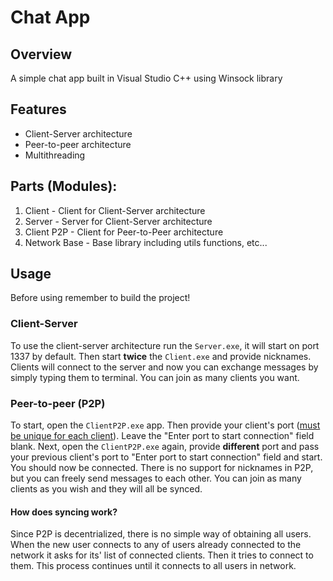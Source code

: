 # Chat App

## Overview
A simple chat app built in Visual Studio C++ using Winsock library

## Features
- Client-Server architecture
- Peer-to-peer architecture
- Multithreading

## Parts (Modules):
1. Client - Client for Client-Server architecture
2. Server - Server for Client-Server architecture
3. Client P2P - Client for Peer-to-Peer architecture
4. Network Base - Base library including utils functions, etc...

## Usage
Before using remember to build the project!

### Client-Server
To use the client-server architecture run the ```Server.exe```, it will start on port 1337 by default. Then start **twice** the ```Client.exe``` and provide nicknames. Clients will connect to the server and now you can exchange messages by simply typing them to terminal. You can join as many clients you want.

### Peer-to-peer (P2P)
To start, open the ```ClientP2P.exe``` app. Then provide your client's port (<ins>must be unique for each client</ins>). Leave the "Enter port to start connection" field blank. Next, open the ```ClientP2P.exe``` again, provide **different** port and pass your previous client's port to "Enter port to start connection" field and start. You should now be connected. There is no support for nicknames in P2P, but you can freely send messages to each other. You can join as many clients as you wish and they will all be synced.

#### How does syncing work?
Since P2P is decentrialized, there is no simple way of obtaining all users. When the new user connects to any of users already connected to the network it asks for its' list of connected clients. Then it tries to connect to them. This process continues until it connects to all users in network.